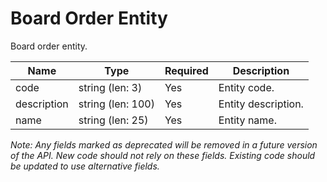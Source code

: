 # Board Order Entity

Board order entity.

| Name | Type | Required | Description |
| - | - | - | - |
| code | string (len: 3) | Yes | Entity code. |
| description | string (len: 100) | Yes | Entity description. |
| name | string (len: 25) | Yes | Entity name. |

*Note: Any fields marked as deprecated will be removed in a future version of the API. New code should not rely on these fields. Existing code should be updated to use alternative fields.*